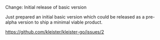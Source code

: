 Change: Initial release of basic version

Just prepared an initial basic version which could be released as a pre-alpha
version to ship a minimal viable product.

https://github.com/kleister/kleister-go/issues/2
